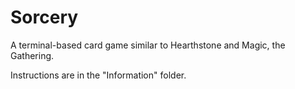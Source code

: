 # Sorcery
A terminal-based card game similar to Hearthstone and Magic, the Gathering.

Instructions are in the "Information" folder.
